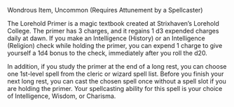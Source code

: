Wondrous Item, Uncommon (Requires Attunement by a Spellcaster) 

The Lorehold Primer is a magic textbook created at Strixhaven’s Lorehold College. The primer has 3 charges, and it regains 1 d3 expended charges daily at dawn. If you make an Intelligence (History) or an Intelligence (Religion) check while holding the primer, you can expend 1 charge to give yourself a 1d4 bonus to the check, immediately after you roll the d20. 

In addition, if you study the primer at the end of a long rest, you can choose one 1st-level spell from the cleric or wizard spell list. Before you finish your next long rest, you can cast the chosen spell once without a spell slot if you are holding the primer. Your spellcasting ability for this spell is your choice of Intelligence, Wisdom, or Charisma.